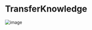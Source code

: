 # TransferKnowledge

![image](https://github.com/BaiLing09/TransferKnowledge/blob/main/docs/demo.gif)

